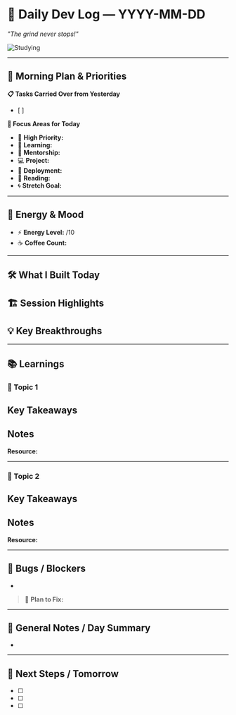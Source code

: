# 🚀 Daily Dev Log — YYYY-MM-DD  

*"The grind never stops!"*  

![Studying](https://i.pinimg.com/originals/d8/6f/3a/d86f3ab8192f5589eca93cd7725ad8e4.gif)  

---

## 🌅 Morning Plan & Priorities  

**📋 Tasks Carried Over from Yesterday**  
- [ ]  

**🎯 Focus Areas for Today**  
- 🔴 **High Priority:**  
- 📘 **Learning:**  
- 🤝 **Mentorship:**  
- 💻 **Project:**  
- 🚀 **Deployment:**  
- 📖 **Reading:**  
- 🌀 **Stretch Goal:**  

---

## 🔋 Energy & Mood  

- ⚡ **Energy Level:** /10  
- ☕ **Coffee Count:**  

---

## 🛠️ What I Built Today  

**🏗️ Session Highlights**  
-  

**💡 Key Breakthroughs**  
-  

---

## 📚 Learnings  

### 📌 Topic 1  
**Key Takeaways**  
-  

**Notes**  
-  

**Resource:**  

---

### 📌 Topic 2  
**Key Takeaways**  
-  

**Notes**  
-  

**Resource:**  

---

## 🐛 Bugs / Blockers  

-  

> 🎯 **Plan to Fix:**  

---

## 📝 General Notes / Day Summary  

-  

---

## 🔮 Next Steps / Tomorrow  

- [ ]  
- [ ]  
- [ ]  